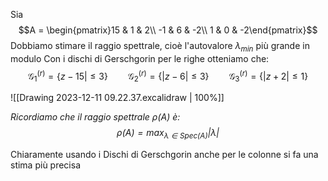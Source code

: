 Sia $$A = \begin{pmatrix}15 & 1 & 2\\ -1 & 6 & -2\\ 1 & 0 & -2\end{pmatrix}$$
Dobbiamo stimare il raggio spettrale, cioè l'autovalore $\lambda_{min}$ più grande in modulo
Con i dischi di Gerschgorin per le righe otteniamo che: $$\mathcal G_1^{(r)} = \{z-15|≤3\}\qquad \mathcal G_{2}^{(r)} = \{|z-6|≤3\}\qquad \mathcal G_3^{(r)} = \{|z+2|≤1\}$$

![[Drawing 2023-12-11 09.22.37.excalidraw | 100%]]

*Ricordiamo che il raggio spettrale $\rho(A)$ è: $$\rho(A) = \max_{\lambda \in Spec(A)}|\lambda|$$*

Chiaramente usando i Dischi di Gerschgorin anche per le colonne si fa una stima più precisa 